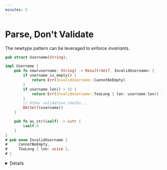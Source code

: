 ```yaml
---
minutes: 5
---
```


# Parse, Don't Validate

The newtype pattern can be leveraged to enforce _invariants_.

```rust
pub struct Username(String);

impl Username {
    pub fn new(username: String) -> Result<Self, InvalidUsername> {
        if username.is_empty() {
            return Err(InvalidUsername::CannotBeEmpty)
        }
        if username.len() > 32 {
            return Err(InvalidUsername::TooLong { len: username.len() })
        }
        // Other validation checks...
        Ok(Self(username))
    }

    pub fn as_str(&self) -> &str {
        &self.0
    }
}
# pub enum InvalidUsername {
#     CannotBeEmpty,
#     TooLong { len: usize },
# }
```

<details>

- The newtype pattern, combined with Rust's module and visibility system, can be
  used to _guarantee_ that instances of a given type satisfy a set of
  invariants.\
  In the example above, the raw `String` stored inside the
  `Username` struct can't be accessed directly from other modules or crates,
  since it's not marked as `pub` or `pub(in ...)`. Consumers of the `Username`
  type are forced to use the `new` method to create instances. In turn, `new`
  performs validation, thus ensuring that all instances of `Username` satisfy
  those checks.

- The `as_str` method allows consumers to access the raw string representation
  (e.g. to store it in a database) but, thanks to Rust's borrow checker,
  they can't modify it.

- Stress the importance of evaluating _the entire API surface_ exposed by a newtype
  to determine if invariants are indeed bullet-proof.\
  It is crucial to consider all possible interactions, including trait implementations,
  that may allow users to bypass the invariants. For example, if the `Username`
  type implements the `DerefMut` trait, users can modify the underlying string
  directly, bypassing the validation checks in `new`.

- Type-level invariants have second-order benefits.\
  The input is validated once, at the boundary, and the rest of the program can rely
  on the invariants being upheld. We can avoid redundant validation and
  "defensive programming" checks throughout the program, reducing noise and
  improving performance.

</details>
